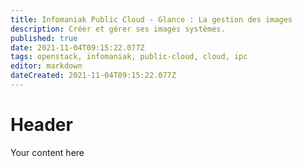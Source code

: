 ```yaml
---
title: Infomaniak Public Cloud - Glance : La gestion des images
description: Créer et gérer ses images systèmes.
published: true
date: 2021-11-04T09:15:22.077Z
tags: openstack, infomaniak, public-cloud, cloud, ipc
editor: markdown
dateCreated: 2021-11-04T09:15:22.077Z
---
```


# Header
Your content here